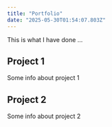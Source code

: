 ```yaml
---
title: "Portfolio"
date: "2025-05-30T01:54:07.803Z"
---
```



This is what I have done …


## Project 1

Some info about project 1


## Project 2

Some info about project 2

